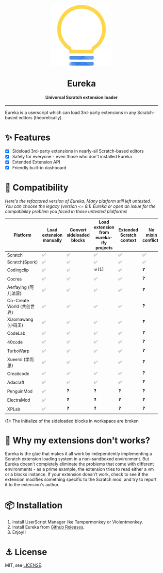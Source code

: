 <div align="center">

<img alt="logo" src="./assets/eureka.svg" width="200px">

# Eureka

#### Universal Scratch extension loader

</div>

---

Eureka is a userscript which can load 3rd-party extensions in any Scratch-based editors (theoretically).

# ✨ Features

- [x] Sideload 3rd-party extensions in nearly-all Scratch-based editors
- [x] Safely for everyone - even those who don't installed Eureka
- [x] Extended Extension API
- [x] Friendly built-in dashboard

# 🔧 Compatibility

*Here's the refactored version of Eureka, Many platform still left untested. You can choose the legacy (version <= 8.1) Eureka or open an issue for the compatibility problem you faced in those untested platforms!*

| Platform                        | Load extension manually | Convert sideloaded blocks | Load extension from eureka-ify projects | Extended Scratch context | No mixin conflicts |
|---------------------------------|-------------------------|---------------------------|-----------------------------------------|--------------------------|--------------------|
| Scratch                         | ✅                      | ✅                       | ✅                                      | ✅                       | ✅                |
| Scratch(Spork)                  | ✅                      | ✅                       | ✅                                      | ✅                       | ✅                |
| Codingclip                      | ✅                      | ✅                       | ☣️(1)                                   | ✅                       | ❓                |
| Cocrea                          | ✅                      | ✅                       | ✅                                      | ✅                       | ❓                |
| Aerfaying (阿儿法营)             | ✅                      | ✅                       | ✅                                      | ✅                       | ❓                |
| Co-Create World (共创世界)       | ✅                      | ✅                       | ✅                                      | ✅                       | ❓                |
| Xiaomawang (小码王)              | ✅                      | ✅                       | ✅                                      | ✅                       | ❓                |
| CodeLab                         | ✅                      | ✅                       | ✅                                      | ✅                       | ❓                |
| 40code                          | ✅                      | ✅                       | ✅                                      | ✅                       | ❓                |
| TurboWarp                       | ✅                      | ✅                       | ✅                                      | ✅                       | ❓                |
| Xueersi (学而思)                 | ✅                      | ✅                       | ✅                                      | ✅                       | ❓                |
| Creaticode                      | ✅                      | ✅                       | ✅                                      | ✅                       | ❓                |
| Adacraft                        | ✅                      | ✅                       | ✅                                      | ✅                        | ❓               |
| PenguinMod                      | ✅                      | ❓                       | ❓                                      | ❓                       | ❓                |
| ElectraMod                      | ✅                      | ❓                       | ❓                                      | ❓                       | ❓                |
| XPLab                           | ✅                      | ❓                       | ❓                                      | ❓                       | ❓                |

(1): The initialize of the sideloaded blocks in workspace are broken

# 🧵 Why my extensions don't works?

Eureka is the glue that makes it all work by independently implementing a Scratch extension loading system in a non-sandboxed environment. But Eureka doesn't completely eliminate the problems that come with different environments - as a prime example, the extension tries to read either a vm or a blocks instance. If your extension doesn't work, check to see if the extension modifies something specific to the Scratch mod, and try to report it to the extension's author.

# 📦 Installation

1. Install UserScript Manager like Tampermonkey or Violentmonkey.
2. Install Eureka from [Github Releases](https://github.com/EurekaScratch/eureka/releases).
3. Enjoy!!

# ⚓ License

MIT, see [LICENSE](./LICENSE).
